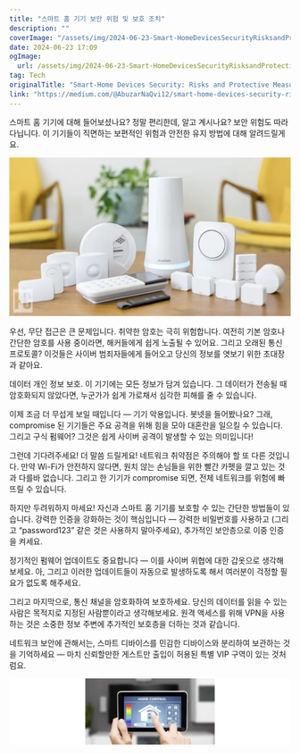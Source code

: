 ```yaml
---
title: "스마트 홈 기기 보안 위험 및 보호 조치"
description: ""
coverImage: "/assets/img/2024-06-23-Smart-HomeDevicesSecurityRisksandProtectiveMeasures_0.png"
date: 2024-06-23 17:09
ogImage: 
  url: /assets/img/2024-06-23-Smart-HomeDevicesSecurityRisksandProtectiveMeasures_0.png
tag: Tech
originalTitle: "Smart-Home Devices Security: Risks and Protective Measures"
link: "https://medium.com/@AbuzarNaQvi12/smart-home-devices-security-risks-and-protective-measures-d11709ced798"
---
```



스마트 홈 기기에 대해 들어보셨나요? 정말 편리한데, 알고 계시나요? 보안 위험도 따라다닙니다. 이 기기들이 직면하는 보편적인 위험과 안전한 유지 방법에 대해 알려드릴게요.

![Smart Home Devices Security Risks](/assets/img/2024-06-23-Smart-HomeDevicesSecurityRisksandProtectiveMeasures_0.png)

우선, 무단 접근은 큰 문제입니다. 취약한 암호는 극히 위험합니다. 여전히 기본 암호나 간단한 암호를 사용 중이라면, 해커들에게 쉽게 노출될 수 있어요. 그리고 오래된 통신 프로토콜? 이것들은 사이버 범죄자들에게 들어오고 당신의 정보를 엿보기 위한 초대장과 같아요.

데이터 개인 정보 보호. 이 기기에는 모든 정보가 담겨 있습니다. 그 데이터가 전송될 때 암호화되지 않았다면, 누군가가 쉽게 가로채서 심각한 피해를 줄 수 있습니다.

<div class="content-ad"></div>

이제 조금 더 무섭게 보일 때입니다 — 기기 악용입니다. 봇넷을 들어봤나요? 그래, compromise 된 기기들은 주요 공격을 위해 힘을 모아 대혼란을 일으킬 수 있습니다. 그리고 구식 펌웨어? 그것은 쉽게 사이버 공격이 발생할 수 있는 의미입니다!

그런데 기다려주세요! 더 말씀 드릴게요! 네트워크 취약점은 주의해야 할 또 다른 것입니다. 만약 Wi-Fi가 안전하지 않다면, 원치 않는 손님들을 위한 빨간 카펫을 깔고 있는 것과 다를바 없습니다. 그리고 한 기기가 compromise 되면, 전체 네트워크를 위험에 빠뜨릴 수 있습니다.

하지만 두려워하지 마세요! 자신과 스마트 홈 기기를 보호할 수 있는 간단한 방법들이 있습니다. 강력한 인증을 강화하는 것이 핵심입니다 — 강력한 비밀번호를 사용하고 (그리고 “password123” 같은 것은 사용하지 말아주세요), 추가적인 보안층으로 이중 인증을 켜세요.

정기적인 펌웨어 업데이트도 중요합니다 — 이를 사이버 위협에 대한 갑옷으로 생각해보세요. 아, 그리고 이러한 업데이트들이 자동으로 발생하도록 해서 여러분이 걱정할 필요가 없도록 해주세요.

<div class="content-ad"></div>

그리고 마지막으로, 통신 채널을 암호화하여 보호하세요. 당신의 데이터를 읽을 수 있는 사람은 목적지로 지정된 사람뿐이라고 생각해보세요. 원격 액세스를 위해 VPN을 사용하는 것은 소중한 정보 주변에 추가적인 보호층을 더하는 것과 같습니다.

네트워크 보안에 관해서는, 스마트 디바이스를 민감한 디바이스와 분리하여 보관하는 것을 기억하세요 — 마치 신뢰할만한 게스트만 출입이 허용된 특별 VIP 구역이 있는 것처럼요.

![이미지](/assets/img/2024-06-23-Smart-HomeDevicesSecurityRisksandProtectiveMeasures_1.png)